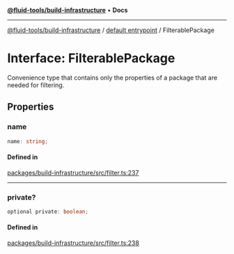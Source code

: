 [**@fluid-tools/build-infrastructure**](../../README.md) • **Docs**

***

[@fluid-tools/build-infrastructure](../../README.md) / [default entrypoint](../README.md) / FilterablePackage

# Interface: FilterablePackage

Convenience type that contains only the properties of a package that are needed for filtering.

## Properties

### name

```ts
name: string;
```

#### Defined in

[packages/build-infrastructure/src/filter.ts:237](https://github.com/microsoft/FluidFramework/blob/main/build-tools/packages/build-infrastructure/src/filter.ts#L237)

***

### private?

```ts
optional private: boolean;
```

#### Defined in

[packages/build-infrastructure/src/filter.ts:238](https://github.com/microsoft/FluidFramework/blob/main/build-tools/packages/build-infrastructure/src/filter.ts#L238)
